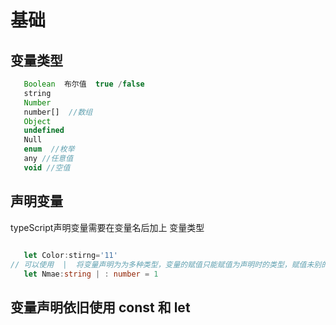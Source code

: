# 基础

## 变量类型

```typescript
   Boolean  布尔值  true /false
   string
   Number
   number[]  //数组
   Object
   undefined
   Null
   enum  //枚举  
   any //任意值
   void //空值 
```
## 声明变量
typeScript声明变量需要在变量名后加上 变量类型
```typescript
   
   let Color:stirng='11'
// 可以使用  |  将变量声明为为多种类型，变量的赋值只能赋值为声明时的类型，赋值未别的类型将会报错
   let Nmae:string | : number = 1 
```
## 变量声明依旧使用 const 和 let
